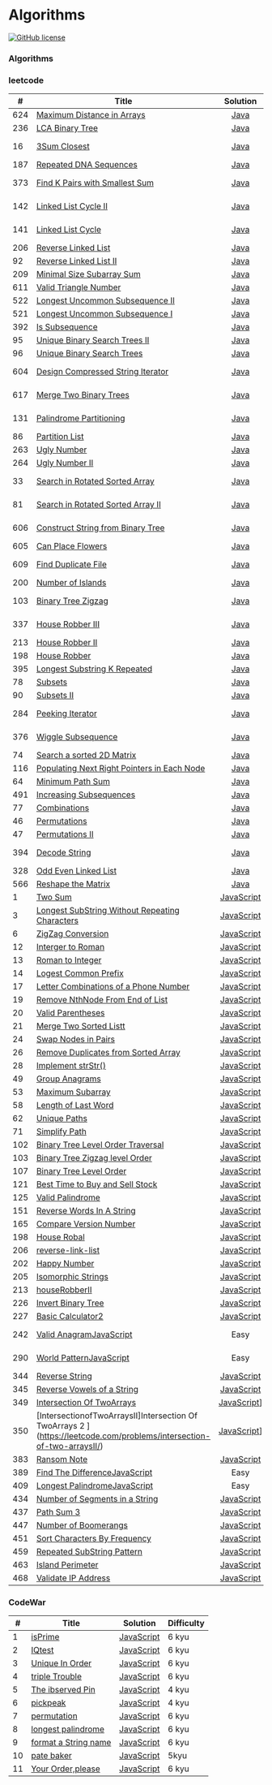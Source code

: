 # Algorithms
[![GitHub license](https://img.shields.io/github/license/mashape/apistatus.svg)](https://github.com/dnshi/Leetcode/blob/master/LICENSE.md)
###  Algorithms


### leetcode
| # | Title | Solution | Difficulty | Tag |
|---| ----- | :--------: | :----------: | :---: |
|624|[Maximum Distance in Arrays](https://leetcode.com/problems/maximum-distance-in-arrays/#/description)|[Java](./leetcode/624_maximum_distance_in_arrays_java.md)|Easy|Array|
|236|[LCA Binary Tree](https://leetcode.com/problems/lowest-common-ancestor-of-a-binary-tree)|[Java](./leetcode/236_lowest_common_ancestor_of_binary_tree_java.md)|Medium|Binary Tree|
|16|[3Sum Closest](https://leetcode.com/problems/3sum-closest/#/description)|[Java](./leetcode/16_3sum_closest_java.md)|Medium|Array, Binary Search|
|187|[Repeated DNA Sequences](https://leetcode.com/problems/repeated-dna-sequences)|[Java](./leetcode/187_repeated_dna_subsequences_java.md)|Medium|HashSet|
|373|[Find K Pairs with Smallest Sum](https://leetcode.com/problems/find-k-pairs-with-smallest-sums)|[Java](./leetcode/373_find_k_pairs_with_smallest_sum_java.md)|Medium|Array, PriorityQueue|
|142|[Linked List Cycle II](https://leetcode.com/problems/linked-list-cycle-ii)|[Java](./leetcode/142_linked_list_cycle_ii_java.md)|Medium|Linked List, Floyd's Cycle|  
|141|[Linked List Cycle](https://leetcode.com/problems/linked-list-cycle)|[Java](./leetcode/141_linked_list_cycle_i_java.md)|Easy|Linked List, Two Pointers|
|206|[Reverse Linked List](https://leetcode.com/problems/reverse-linked-list)|[Java](leetcode/206_reverse_linked_list_java.md)|Easy|Linked List|  
|92|[Reverse Linked List II](https://leetcode.com/problems/reverse-linked-list-ii)|[Java](./leetcode/92_reverse_linked_list_java.md)|Medium|Linked List|
|209|[Minimal Size Subarray Sum](https://leetcode.com/problems/minimum-size-subarray-sum)|[Java](./leetcode/209_mimimum_size_subarray_sum_java.md)|Medium|Two Pointers|
|611|[Valid Triangle Number](https://leetcode.com/problems/valid-triangle-number)|[Java](./leetcode/611_valid_triangle_number_java.md)|Medium|Two Pointers|
|522|[Longest Uncommon Subsequence II](https://leetcode.com/problems/longest-uncommon-subsequence-ii)|[Java](./leetcode/522_longest_uncommon_subsequence_ii_java.md)|Medium|String|
|521|[Longest Uncommon Subsequence I](https://leetcode.com/problems/longest-uncommon-subsequence-i/#/description)|[Java](./leetcode/521_longest_uncommon_subsequence_i_java.md)|Easy|String| 
|392|[Is Subsequence](https://leetcode.com/problems/is-subsequence)|[Java](./leetcode/392_is_subsequence_java.md)|Medium|String|
|95|[Unique Binary Search Trees II](https://leetcode.com/problems/unique-binary-search-trees-ii)|[Java](./leetcode/95_unique_binary_search_tree_ii_java.md)|Medium|BST|
|96|[Unique Binary Search Trees](https://leetcode.com/problems/unique-binary-search-trees)|[Java](./leetcode/96_unique_binary_search_trees_java.md)|Medium|D & Q, BST|
|604|[Design Compressed String Iterator](https://leetcode.com/problems/design-compressed-string-iterator)|[Java](./leetcode/604_design_compressed_string_iterator_java.md)|Easy|Design, Iterator|
|617|[Merge Two Binary Trees](https://leetcode.com/problems/merge-two-binary-trees)|[Java](./leetcode/617_merge_two_binary_trees_java.md)|Easy|Traversal, Binary Tree|
|131|[Palindrome Partitioning](https://leetcode.com/problems/palindrome-partitioning)|[Java](./leetcode/131_palindrome_partitioning_java.md)|Medium|Backtracking, Palindrome|
|86|[Partition List](https://leetcode.com/problems/partition-list)|[Java](./leetcode/86_partition_list_java.md)|Medium|ListNode|
|263|[Ugly Number](https://leetcode.com/problems/ugly-number)|[Java](./leetcode/263_ugly_number_java.md)|Easy|Number|    
|264|[Ugly Number II](https://leetcode.com/problems/ugly-number-ii)|[Java](./leetcode/264_ugly_number_II_java.md)|Medium|Number|
|33|[Search in Rotated Sorted Array](https://leetcode.com/problems/search-in-rotated-sorted-array)|[Java](./leetcode/search_in_rotated_sorted_array_java.md)|Medium|Binary Search|
|81|[Search in Rotated Sorted Array II](https://leetcode.com/problems/search-in-rotated-sorted-array-ii)|[Java](./leetcode/81_search_in_rotated_sorted_array_II_java.md)|Medium|Binary Search|
|606|[Construct String from Binary Tree](https://leetcode.com/problems/construct-string-from-binary-tree)|[Java](./leetcode/606_construct_string_from_binary_tree_java.md)|Easy|Binary Tree, String| 
|605|[Can Place Flowers](https://leetcode.com/problems/can-place-flowers)|[Java](./leetcode/605_can_place_flowers_java.md)|Easy|Array|Duplicates|
|609|[Find Duplicate File](https://leetcode.com/problems/find-duplicate-file-in-system)|[Java](./leetcode/609_find_duplicate_file_in_system_java.md)|Medium|HashTable, String|
|200|[Number of Islands](https://leetcode.com/problems/number-of-islands)|[Java](./leetcode/200_number_of_islands_java.md)|Medium|DFS|
|103|[Binary Tree Zigzag](https://leetcode.com/problems/binary-tree-zigzag-level-order-traversal)|[Java](./leetcode/103_binary_tree_zigzag_traversal_order_java.md)|Medium|Binary Tree, Traversal|
|337|[House Robber III](https://leetcode.com/problems/house-robber-iii)|[Java](./leetcode/337_house_robber_III_java.md)|Medium|Robber, Binary Tree|
|213|[House Robber II](https://leetcode.com/problems/house-robber-ii)|[Java](./leetcode/213_house_robber_II_java.md)|Medium|Circular Rob|
|198|[House Robber](https://leetcode.com/problems/house-robber)|[Java](./leetcode/198_house_robber_java.md)|Easy|DP, Robber|
|395|[Longest Substring K Repeated](https://leetcode.com/problems/longest-substring-with-at-least-k-repeating-characters)|[Java](./leetcode/395_longest_substring_with_at_least_k_repeating_characters_java.md)|Medium|D & Q|
|78|[Subsets](https://leetcode.com/problems/subsets)|[Java](./leetcode/78_subsets_java.md)|Medium|Backtracking|
|90|[Subsets II](https://leetcode.com/problems/subsets-ii)|[Java](./leetcode/90_subsets_II_java.md)|Medium|Backtracking|
|284|[Peeking Iterator](https://leetcode.com/problems/peeking-iterator)|[Java](./leetcode/284_peeking_iterator_java.md)|Medium|Design, Iterator|
|376|[Wiggle Subsequence](https://leetcode.com/problems/wiggle-subsequence)|[Java](./leetcode/376_wiggle_subsequence_java.md)|Medium|Array, Subsequence|
|74|[Search a sorted 2D Matrix](https://leetcode.com/problems/search-a-2d-matrix)|[Java](./leetcode/74_seach_a_2d_matrix_java.md)|Medium|Matrix, Array|
|116|[Populating Next Right Pointers in Each Node](https://leetcode.com/problems/populating-next-right-pointers-in-each-node)|[Java](./leetcode/116_populating_next_right_pointers_in_each_node_java.md)|Medium|DFS|
|64|[Minimum Path Sum](https://leetcode.com/problems/minimum-path-sum/)|[Java](./leetcode/64_minimum_path_sum_java.md)|Medium|DP|
|491|[Increasing Subsequences](https://leetcode.com/problems/increasing-subsequences)|[Java](./leetcode/491_increasing_subsequeces_java.md)|Medium|Backtracking|
|77|[Combinations](https://leetcode.com/problems/combinations)|[Java](./leetcode/46_permutations_java.md)|Medium|Backtracking|
|46|[Permutations](https://leetcode.com/problems/permutations)|[Java](./leetcode/46_permutations_java.md)|Medium|Backtracking|
|47|[Permutations II](https://leetcode.com/problems/permutations-ii)|[Java](./leetcode/47_permutations_II_java.md)|Medium|Backtracking|
|394|[Decode String](https://leetcode.com/problems/decode-string)|[Java](./leetcode/394_decode_string_medium_java.md)|Medium|Stack, StringBuilder| 
|328|[Odd Even Linked List](https://leetcode.com/problems/odd-even-linked-list)|[Java](./leetcode/328_odd_even_linked_list_leetcode.md)|Medium|ListNode|
|566|[Reshape the Matrix](https://leetcode.com/problems/reshape-the-matrix)|[Java](./leetcode/566_reshape_the_matrix_java.md)|Easy|Matrix|
|1|[Two Sum](https://leetcode.com/problems/two-sum/)| [JavaScript](./leetcode/twoSum-leetcode.js)|Easy|
|3|[Longest SubString Without Repeating Characters](https://leetcode.com/problems/longest-subString-without-repeating-characters/?tab=Description)|[JavaScript](./leetcode/3-longestSubStringWithoutRepeatingCharacters-leetcode.md)|Medium||Hash String|
|6|[ZigZag Conversion](https://leetcode.com/problems/zigzag-conversion/)| [JavaScript](./leetcode/06-zig-zag-leetcode.js)|Easy|
|12|[Interger to Roman](https://leetcode.com/problems/integer-to-roman/)|[JavaScript](./leetcode/12-IntegerToRoman-leetcode.md)|Easy|String|
|13|[Roman to Integer](https://leetcode.com/problems/roman-to-integer/)| [JavaScript](./leetcode/13-RomanToInteger.js)|Easy|
|14|[Logest Common Prefix](https://leetcode.com/problems/longest-common-prefix/) | [JavaScript](./leetcode/14-loogestCommonPrefix-leetcode.js)|Easy|
|17|[Letter Combinations of a Phone Number](https://leetcode.com/problems/letter-combinations-of-a-phone-number/)|[JavaScript](/leetcode/17-letterCombinationsOfAPhoneNumber-leetcode.md)|Medium|String|
|19|[Remove NthNode From End of List](https://leetcode.com/problems/remove-nth-node-from-end-of-list)| [JavaScript](./leetcode/19-RemoveNthNodeFromEndofList-leetcode.js)|Easy|
|20|[Valid Parentheses](https://leetcode.com/problems/valid-parentheses/) |[JavaScript](./leetcode/20-validParentheses-leetcode.js)|Easy|
|21|[Merge Two Sorted Listt](https://leetcode.com/problems/merge-two-sorted-lists/)| [JavaScript](./leetcode/21-mergeTwoSortedLists-leetcode.js)|Easy|
|24|[Swap Nodes in Pairs](https://leetcode.com/problems/swap-nodes-in-pairs/)|[JavaScript](./leetcode/24-swapNodesInPairs-leetcode.js)|Easy|
|26|[Remove Duplicates from Sorted Array](https://leetcode.com/problems/remove-duplicates-from-sorted-array/)|[JavaScript](./leetcode/26-removeDuplicatesFromSortedArray-leetcode.js)|Easy|
|28|[Implement strStr()](https://leetcode.com/problems/implement-strstr/)|[JavaScript](./leetcode/28-implementStrstr()-leetcode.js)|Easy|
|49|[Group Anagrams](https://leetcode.com/problems/anagrams/?tab=Description)|[JavaScript](./leetcode/49-groupAnagrams-leetcode.js)|Easy||Hash Table|
|53|[Maximum Subarray](https://leetcode.com/problems/maximum-subarray/)|[JavaScript](./leetcode/53-maximumSubarray-leetcode.md)|Easy||DP|
|58|[Length of Last Word](https://leetcode.com/problems/length-of-last-word/)|[JavaScript](./leetcode/58-lengthOfLastWord-leetcode.js)|Easy|
|62|[Unique Paths](https://leetcode.com/problems/unique-paths/?tab=Description)|[JavaScript](./leetcode/62-uniquePaths-leetcode.md)|Medium|DP|
|71|[Simplify Path](https://leetcode.com/problems/simplify-path/?tab=Description)|[JavaScript](./leetcode/771-simplifyPath-leetcode.md)|Medium|String|
|102|[Binary Tree Level Order Traversal](https://leetcode.com/problems/binary-tree-level-order-traversal/)| [JavaScript](./leetcode/102-Binary-Tree-Level-Order-Traversal-leetcode.js)|Easy|
|103|[Binary Tree Zigzag level Order](https://leetcode.com/problems/binary-tree-zigzag-level-order-traversal/)| [JavaScript](./leetcode/103-Binary-tree-Zigzag-Level-Order-Traversal.js)|Easy|
|107|[Binary Tree Level Order](https://leetcode.com/problems/binary-tree-level-order-traversal-ii/)| [JavaScript](./leetcode/107-Binary-Tree-Level-Order-Traversal-leetcode.js)|Easy|
|121|[Best Time to Buy and Sell Stock](https://leetcode.com/problems/best-time-to-buy-and-sell-stock/?tab=Description)|[JavaScript](./leetcode/121-bestTimeToBuyAndSellStock-leetcode.md)|Easy|DP|
|125|[Valid Palindrome](https://leetcode.com/problems/valid-palindrome/)|[JavaScript](./leetcode/125-validPalindrome-leetcode.md)|Easy|String|
|151|[Reverse Words In A String](https://leetcode.com/problems/reverse-words-in-a-String/)|[JavaScript](./leetcode/151-reverseWordsInAString-leetcode.md)|Medium|String|
|165|[Compare Version Number](https://leetcode.com/problems/compare-version-numbers/)|[JavaScript](./leetcode/165-compareVersionNumbers-leetocode.md)|Easy|String|
|198|[House Robal](https://leetcode.com/problems/house-robber/?tab=Description)|[JavaScript](./leetcode/198-houseRobber-leetcode.md)|Easy|DP|
|206|[reverse-link-list](https://leetcode.com/problems/reverse-linked-list/) | [JavaScript](./leetcode/reverse-link-list-leetcode.js)|Easy|
|202|[Happy Number](https://leetcode.com/problems/happy-number/)| [JavaScript](./leetcode/happy-numbers-leetcode.js)|Easy|
|205|[Isomorphic Strings](https://leetcode.com/problems/isomorphic-strings/)|[JavaScript](./leetcode/205-IsomorphicStrings-leetcode.md)|Easy|Hash Table|
|213|[houseRobberII](https://leetcode.com/problems/house-robber/?tab=Description)|[JavaScript](./leetcode/213-houseRobberII-leetcode.js)|Easy|DP|
|226|[ Invert Binary Tree](https://leetcode.com/problems/invert-binary-tree/)| [JavaScript](./leetcode/inverBinaryTree-leetcode.js)|Easy|
|227|[Basic Calculator2](https://leetcode.com/problems/basic-calculator-ii/)|[JavaScript](./leetcode/227-basicCalculator2-leetcode.js)|Medium||
|242|[Valid Anagram](https://leetcode.com/problems/valid-anagram/?tab=Description)[JavaScript](./leetcode/242-ValidAnagram-leetcode.md)|Easy|Hash Table|
|290|[World Pattern](https://leetcode.com/problems/word-pattern/)[JavaScript](./leetcode/290-WorldPattern-leetcode.md)|Easy|Hash Table|
|344|[ Reverse String](https://leetcode.com/problems/reverse-String/)|[JavaScript](./leetcode/344-reverseString-leetcode.md)|Easy| String|
|345|[Reverse Vowels of a String ](https://leetcode.com/problems/reverse-vowels-of-a-String/)|[JavaScript](./leetcpde/345-reverseVowelsOfAString-leetcode.md)|Easy||String|
|349|[Intersection Of TwoArrays](https://leetcode.com/problems/intersection-of-two-arrays/)|[JavaScript](./leetcode/349-IntersectionOfTwoArrays-leetcode.md)]|Easy|
|350|[IntersectionofTwoArraysII]Intersection Of TwoArrays 2 ](https://leetcode.com/problems/intersection-of-two-arraysII/)|[JavaScript](./leetcode/350-IntersectionofTwoArraysII-leetcode.md)]|Easy|
|383|[Ransom Note](https://leetcode.com/problems/ransom-note/)|[JavaScript](./leetcode/383-ransomeNote-leetcode.md)|Easy|
|389|[Find The Difference](https://leetcode.com/problems/find-the-difference)[JavaScript](./leetcode/389-findTheDifference-leetcode)|Easy|
|409|[Longest Palindrome]()[JavaScript](./409-longestPalindromeleetcode-leetcode.md)|Easy|
|434|[Number of Segments in a String](https://leetcode.com/problems/number-of-segments-in-a-String/)|[JavaScript](./leetcode/434-numberOfSegmentsInAString-leetcode.md)|Easy|
|437|[ Path Sum 3](https://leetcode.com/problems/path-sum-iii/)| [JavaScript](./leetcode/437-PathSumIII-leetcode.js)|Easy|
|447|[ Number of Boomerangs](https://leetcode.com/problems/number-of-boomerangs/?tab=Description)|[JavaScript](./leetcode/numberofBoomerangs.md)|Easy|HashTable|
|451|[Sort Characters By Frequency](https://leetcode.com/problems/sort-characters-by-frequency/)|[JavaScript](./leetcode/451-Sort-Characters-leetcode.js)|Easy|
|459|[Repeated SubString Pattern](https://leetcode.com/problems/repeated-subString-pattern/)|[JavaScript](./leetcode/459-repeatdSubStringPattern-leetcode.md)|Easy|String|
|463|[Island Perimeter](https://leetcode.com/problems/island-perimeter/)|[JavaScript](./leetcode/463-IslandPerimeter-leetcode.md)|Easy|String|
|468|[Validate IP Address](https://leetcode.com/problems/validate-ip-address/)|[JavaScript](./leetcode/468-validateIpAddress-leetcode.md)|Medium|String|

### CodeWar

| # | Title | Solution | Difficulty |
|---| ----- | -------- | ---------- |
|1|[isPrime](https://www.codewars.com/kata/5262119038c0985a5b00029f)| [JavaScript](./codewar/isPrime-codewar.js)|6 kyu|
|2|[IQtest](https://www.codewars.com/kata/552c028c030765286c00007d)| [JavaScript](./codewar/IQtest-codewar.js)|6 kyu|
|3|[Unique In Order](https://www.codewars.com/kata/54e6533c92449cc251001667) | [JavaScript](./codewar/uniqueInOrder-codewar.js)| 6 kyu|
|4|[triple Trouble](https://www.codewars.com/kata/55d5434f269c0c3f1b000058) | [JavaScript](./codewar/triple-trouble-codewar.js)| 6 kyu|
|5|[The ibserved Pin](https://www.codewars.com/kata/5263c6999e0f40dee200059d) | [JavaScript](./codewar/theObservedPin-codewar.js)| 4 kyu|
|6|[pickpeak](https://www.codewars.com/kata/5279f6fe5ab7f447890006a7) | [JavaScript](./codewar/pickpeak-codewar.js)| 4 kyu|
|7|[permutation](https://www.codewars.com/kata/55d5434f269c0c3f1b000058) | [JavaScript](./codewar/permutation-codewar.js)| 6 kyu|
|8|[longest palindrome ](https://www.codewars.com/kata/55d5434f269c0c3f1b000058) | [JavaScript](./codewar/longest_palindrome-codewar.js)| 6 kyu|
|9|[format a String name ](https://www.codewars.com/kata/53368a47e38700bd8300030d) | [JavaScript](./codewar/format_a_StringName-codewar.js)| 6 kyu|
|10|[pate baker ](https://www.codewars.com/kata/525c65e51bf619685c000059) | [JavaScript](./codewar/pate_baker-coderwar.js)| 5kyu|
|11|[Your Order,please ](https://www.codewars.com/kata/55c45be3b2079eccff00010f) | [JavaScript](./codewar/yourOrder-codewar.js)| 6 kyu|

